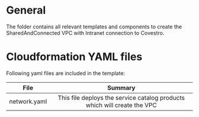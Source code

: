 # General
The folder contains all relevant templates and components to create the SharedAndConnected VPC with Intranet connection to Covestro.

# Cloudformation YAML files
Following yaml files are included in the template:

| File         |  Summary  |
|:---------------:|:------------:|
| network.yaml  | This file deploys the service catalog products which will create the VPC| 
